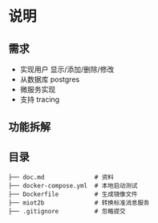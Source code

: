 # 说明

## 需求

* 实现用户 显示/添加/删除/修改
* 从数据库 postgres 
* 微服务实现
* 支持 tracing

## 功能拆解

## 目录

```
├── doc.md              # 资料
├── docker-compose.yml  # 本地启动测试
├── Dockerfile          # 生成镜像文件
├── miot2b              # 转换标准消息服务
├── .gitignore          # 忽略提交
```


## 